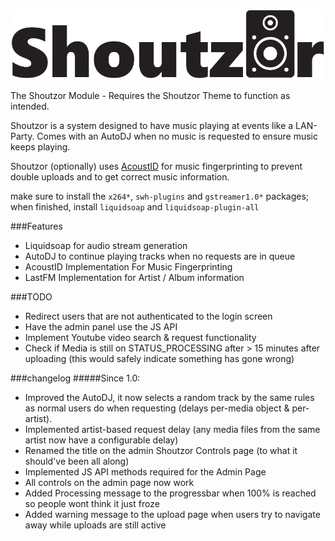 ![Shoutzor-logo](./shoutzor-logo.png)

The Shoutzor Module - Requires the Shoutzor Theme to function as intended.

Shoutzor is a system designed to have music playing at events like a LAN-Party.
Comes with an AutoDJ when no music is requested to ensure music keeps playing.

Shoutzor (optionally) uses [AcoustID](https://acoustid.org/) for music fingerprinting to prevent double uploads and to get correct music information.<br />

make sure to install the `x264*`, `swh-plugins` and `gstreamer1.0*` packages;<br />
when finished, install `liquidsoap` and `liquidsoap-plugin-all`

###Features
- Liquidsoap for audio stream generation
- AutoDJ to continue playing tracks when no requests are in queue
- AcoustID Implementation For Music Fingerprinting
- LastFM Implementation for Artist / Album information

###TODO
- Redirect users that are not authenticated to the login screen
- Have the admin panel use the JS API
- Implement Youtube video search & request functionality
- Check if Media is still on STATUS_PROCESSING after > 15 minutes after uploading (this would safely indicate something has gone wrong)

###changelog
#####Since 1.0:
- Improved the AutoDJ, it now selects a random track by the same rules as normal users do when requesting (delays per-media object & per-artist).
- Implemented artist-based request delay (any media files from the same artist now have a configurable delay)
- Renamed the title on the admin Shoutzor Controls page (to what it should've been all along)
- Implemented JS API methods required for the Admin Page
- All controls on the admin page now work
- Added Processing message to the progressbar when 100% is reached so people wont think it just froze
- Added warning message to the upload page when users try to navigate away while uploads are still active
